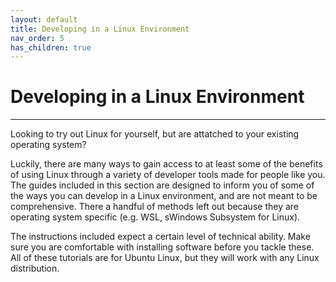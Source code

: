 ```yaml
---
layout: default
title: Developing in a Linux Environment
nav_order: 5
has_children: true
---
```


# Developing in a Linux Environment

---
Looking to try out Linux for yourself, but are attatched to your existing operating system?

Luckily, there are many ways to gain access to at least some of the benefits of using Linux through a variety of developer tools made for people like you. The guides included in this section are designed to inform you of some of the ways you can develop in a Linux environment, and are not meant to be comprehensive. There a handful of methods left out because they are operating system specific (e.g. WSL, sWindows Subsystem for Linux). 

The instructions included expect a certain level of technical ability. Make sure you are comfortable with installing software before you tackle these. All of these tutorials are for Ubuntu Linux, but they will work with any Linux distribution. 
